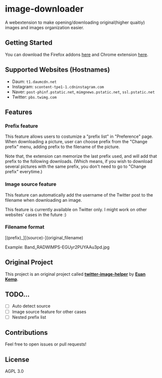 # image-downloader
A webextension to make opening/downloading original(higher quaitiy) images and images organization easier.

## Getting Started
You can download the Firefox addons [here](https://addons.mozilla.org/firefox/addon/image-download-helper/) and Chrome extension [here](https://chrome.google.com/webstore/detail/image-downloader/dfddfklkbahiihjnfmpflfblacfjojjl).

## Supported Websites (Hostnames)
- Daum: `t1.daumcdn.net`
- Instagram: `scontent-tpe1-1.cdninstagram.com`
- Naver: `post-phinf.pstatic.net`, `mimgnews.pstatic.net`, `ssl.pstatic.net`
- Twitter: `pbs.twimg.com`

## Features
### Prefix feature
This feature allows users to costumize a "prefix list" in "Preference" page.
When downloading a picture, user can choose prefix from the "Change prefix" menu, adding prefix to the filename of the picture.

Note that, the extension can memorize the last prefix used, and will add that prefix to the following downloads.
(Which means, if you wish to download several pictures with the same prefix, you don't need to go to "Change prefix" everytime.)

### Image source feature
This feature can automatically add the username of the Twitter post to the filename when downloading an image.

This feature is currently available on Twitter only. I might work on other websites' cases in the future :)

### Filename format
[(prefix)\_][(source)-]\(original\_filename\)

Example: Band_RADWIMPS-EGUyr2PUYAAu3pd.jpg

## Original Project
This project is an original project called [**twitter-image-helper**](https://github.com/euank/twitter-image-helper) by [**Euan Kemp**](https://github.com/euank).

## TODO...
- [ ] Auto detect source
- [ ] Image source feature for other cases
- [ ] Nested prefix list

## Contributions
Feel free to open issues or pull requests!

## License
AGPL 3.0

